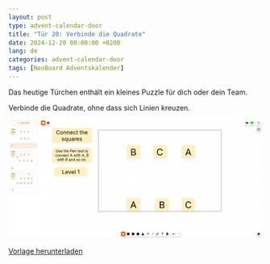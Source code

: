 ```yaml
---
layout: post
type: advent-calendar-door
title: "Tür 20: Verbinde die Quadrate"
date: 2024-12-20 00:00:00 +0200
lang: de
categories: advent-calendar-door
tags: [NeoBoard Adventskalender]
---
```


Das heutige Türchen enthält ein kleines Puzzle für dich oder dein Team.

Verbinde die Quadrate, ohne dass sich Linien kreuzen.

![](./preview.png)

[Vorlage herunterladen](./connect-the-squares.nwb)

